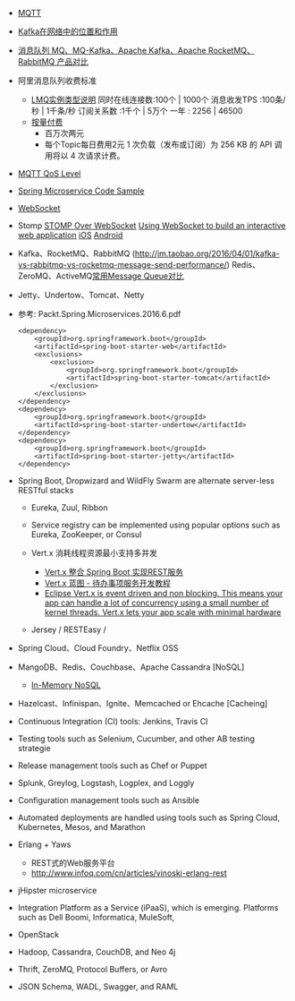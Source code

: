 
- [MQTT](https://github.com/mqtt/mqtt.github.io/wiki/software?id=software)

- [Kafka在网络中的位置和作用](https://cloud.baidu.com/doc/Kafka/ProductDescription.html#.91.1D.E6.C9.22.63.E7.BD.E9.4D.FC.75.B4.C0.9E.E3)

- [消息队列 MQ、MQ-Kafka、Apache Kafka、Apache RocketMQ、RabbitMQ 产品对比](https://help.aliyun.com/document_detail/52577.html?spm=5176.doc43460.6.540.oc5xhe)

- 阿里消息队列收费标准
  - [LMQ实例类型说明](https://common-buy.aliyun.com/?spm=5176.7933777.201241.4.y6xQ88&commodityCode=onsMqtt#/buy)
    同时在线连接数:100个 | 1000个
    消息收发TPS  :100条/秒 | 1千条/秒
    订阅关系数    :1千个 | 5万个
    一年        : 2256 | 46500
  - [按量付费](https://www.aliyun.com/price/product#/ons/detail)
    - 百万次两元
    - 每个Topic每日费用2元
      1 次负载（发布或订阅）为 256 KB 的 API 调用将以 4 次请求计费。

- [MQTT QoS Level](http://www.blogjava.net/yongboy/archive/2014/02/15/409893.html)






- [Spring Microservice Code Sample](https://github.com/PacktPublishing/Spring-Microservices)

- [WebSocket](https://www.zhihu.com/question/20215561)
- Stomp
    [STOMP Over WebSocket](http://jmesnil.net/stomp-websocket/doc/)
    [Using WebSocket to build an interactive web application](https://spring.io/guides/gs/messaging-stomp-websocket/)
    [iOS](https://github.com/mobile-web-messaging/StompKit)
    [Android](https://github.com/NaikSoftware/StompProtocolAndroid)

- Kafka、RocketMQ、RabbitMQ (http://jm.taobao.org/2016/04/01/kafka-vs-rabbitmq-vs-rocketmq-message-send-performance/)
  Redis、ZeroMQ、ActiveMQ[常用Message Queue对比](http://www.jasongj.com/2015/01/02/Kafka深度解析/)
- Jetty、Undertow、Tomcat、Netty

- 参考: Packt.Spring.Microservices.2016.6.pdf
    ```
    <dependency>
        <groupId>org.springframework.boot</groupId>
        <artifactId>spring-boot-starter-web</artifactId>
        <exclusions>
            <exclusion>
                <groupId>org.springframework.boot</groupId>
                <artifactId>spring-boot-starter-tomcat</artifactId>
            </exclusion>
        </exclusions>
    </dependency>
    <dependency>
        <groupId>org.springframework.boot</groupId>
        <artifactId>spring-boot-starter-undertow</artifactId>
    </dependency>
    <dependency>
        <groupId>org.springframework.boot</groupId>
        <artifactId>spring-boot-starter-jetty</artifactId>
    </dependency>
    ```
- Spring Boot, Dropwizard and WildFly Swarm are alternate server-less RESTful stacks
  - Eureka, Zuul, Ribbon
  - Service registry can be implemented using popular options such as Eureka, ZooKeeper, or Consul

  - Vert.x 消耗线程资源最小支持多并发
    - [Vert.x 整合 Spring Boot 实现REST服务](http://www.jianshu.com/p/cda203ffd23e)
    - [Vert.x 蓝图 - 待办事项服务开发教程](http://www.sczyh30.com/vertx-blueprint-todo-backend/cn/)
    - [Eclipse Vert.x is event driven and non blocking. This means your app can handle a lot of concurrency using a small number of kernel threads. Vert.x lets your app scale with minimal hardware](http://vertx.io)

  - Jersey / RESTEasy /
- Spring Cloud、Cloud Foundry、Netflix OSS

- MangoDB、Redis、Couchbase、Apache Cassandra [NoSQL]
  - [In-Memory NoSQL](https://hazelcast.org/use-cases/in-memory-nosql/)

- Hazelcast、Infinispan、Ignite、Memcached or Ehcache [Cacheing]

- Continuous Integration (CI) tools: Jenkins, Travis CI

- Testing tools such as Selenium, Cucumber, and other AB testing strategie

- Release management tools such as Chef or Puppet

- Splunk, Greylog, Logstash, Logplex, and Loggly

- Configuration management tools such as Ansible

- Automated deployments are handled using tools such as Spring Cloud, Kubernetes, Mesos, and Marathon

- Erlang + Yaws
  - REST式的Web服务平台
  - http://www.infoq.com/cn/articles/vinoski-erlang-rest

- jHipster microservice

- Integration Platform as a Service (iPaaS), which is emerging. Platforms such as Dell Boomi, Informatica, MuleSoft,

- OpenStack

- Hadoop, Cassandra, CouchDB, and Neo 4j

- Thrift, ZeroMQ, Protocol Buffers, or Avro

- JSON Schema, WADL, Swagger, and RAML

